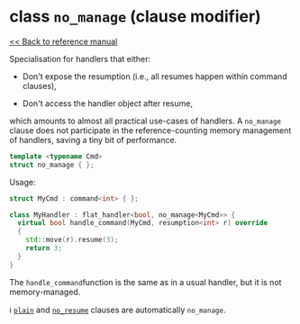 # class `no_manage` (clause modifier)

[<< Back to reference manual](refman.md)

Specialisation for handlers that either:

- Don't expose the resumption (i.e., all resumes happen within command
  clauses),

- Don't access the handler object after resume,

which amounts to almost all practical use-cases of handlers. A
`no_manage` clause does not participate in the reference-counting
memory management of handlers, saving a tiny bit of performance.

```cpp
template <typename Cmd>
struct no_manage { };
```

Usage:

```cpp
struct MyCmd : command<int> { };

class MyHandler : flat_handler<bool, no_manage<MyCmd>> {
  virtual bool handle_command(MyCmd, resumption<int> r) override
  {
    std::move(r).resume(3);
	return 3;
  }
}
```

The `handle_command`function is the same as in a usual handler, but it is not memory-managed.

:information_source: [`plain`](refman-plain.md) and [`no_resume`](refman-no_resume.md) clauses are automatically `no_manage`.
